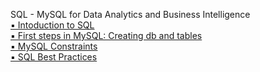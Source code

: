 SQL - MySQL for Data Analytics and Business Intelligence  
[&#x25AA; Intoduction to SQL](https://github.com/kiminzajnr/Learning-MySQL-for-DA-and-BI/blob/master/Introduction_to_MySQL.md)  
[&#x25AA; First steps in MySQL: Creating db and tables](https://github.com/kiminzajnr/Learning-MySQL-for-DA-and-BI/blob/master/First_steps.md)  
[&#x25AA; MySQL Constraints](https://github.com/kiminzajnr/Learning-MySQL-for-DA-and-BI/blob/master/MySQL_Constraints.md)  
[&#x25AA; SQL Best Practices](https://github.com/kiminzajnr/Learning-MySQL-for-DA-and-BI/blob/master/SQL_Best_Practices.md)